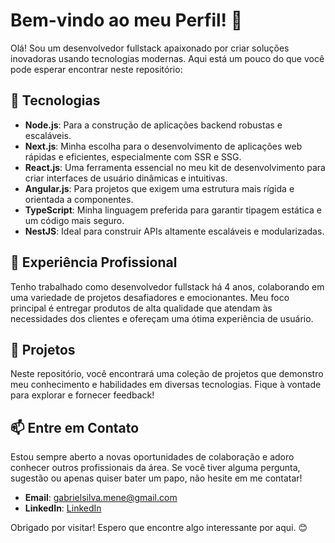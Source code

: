 # Bem-vindo ao meu Perfil! 👋

Olá! Sou um desenvolvedor fullstack apaixonado por criar soluções inovadoras usando tecnologias modernas. Aqui está um pouco do que você pode esperar encontrar neste repositório:

## 🚀 Tecnologias

- **Node.js**: Para a construção de aplicações backend robustas e escaláveis.
- **Next.js**: Minha escolha para o desenvolvimento de aplicações web rápidas e eficientes, especialmente com SSR e SSG.
- **React.js**: Uma ferramenta essencial no meu kit de desenvolvimento para criar interfaces de usuário dinâmicas e intuitivas.
- **Angular.js**: Para projetos que exigem uma estrutura mais rígida e orientada a componentes.
- **TypeScript**: Minha linguagem preferida para garantir tipagem estática e um código mais seguro.
- **NestJS**: Ideal para construir APIs altamente escaláveis e modularizadas.

## 💼 Experiência Profissional

Tenho trabalhado como desenvolvedor fullstack há 4 anos, colaborando em uma variedade de projetos desafiadores e emocionantes. Meu foco principal é entregar produtos de alta qualidade que atendam às necessidades dos clientes e ofereçam uma ótima experiência de usuário.

## 🔧 Projetos

Neste repositório, você encontrará uma coleção de projetos que demonstro meu conhecimento e habilidades em diversas tecnologias. Fique à vontade para explorar e fornecer feedback!

## 📫 Entre em Contato

Estou sempre aberto a novas oportunidades de colaboração e adoro conhecer outros profissionais da área. Se você tiver alguma pergunta, sugestão ou apenas quiser bater um papo, não hesite em me contatar!

- **Email**: gabrielsilva.mene@gmail.com
- **LinkedIn**: [LinkedIn](https:///www.linkedin.com/in/gabriel-silva-menezes-dos-santos-19474415b/)

Obrigado por visitar! Espero que encontre algo interessante por aqui. 😊
